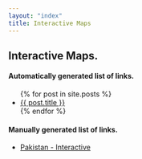 ```yaml
---
layout: "index"
title: Interactive Maps
---
```


## Interactive Maps.

#### Automatically generated list of links.
<ul>
  {% for post in site.posts %}
    <li>
      <a href="{{ post.url }}">{{ post.title }}</a>
    </li>
  {% endfor %}
</ul>


#### Manually generated list of links.

- [Pakistan - Interactive](/pak2)
